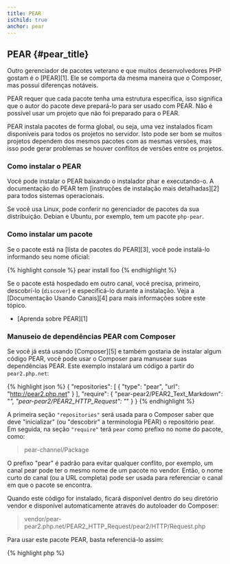 ```yaml
---
title: PEAR
isChild: true
anchor: pear
---
```


## PEAR {#pear_title}

Outro gerenciador de pacotes veterano e que muitos desenvolvedores PHP gostam é o [PEAR][1]. Ele se comporta da mesma
maneira que o Composer, mas possui diferenças notáveis.

PEAR requer que cada pacote tenha uma estrutura específica, isso significa que o autor do pacote deve prepará-lo para
ser usado com PEAR. Não é possível usar um projeto que não foi preparado para o PEAR.

PEAR instala pacotes de forma global, ou seja, uma vez instalados ficam disponíveis para todos os projetos no servidor.
Isto pode ser bom se muitos projetos dependem dos mesmos pacotes com as mesmas versões, mas isso pode gerar problemas se
houver conflitos de versões entre os projetos.

### Como instalar o PEAR

Você pode instalar o PEAR baixando o instalador phar e executando-o. A documentação do PEAR tem [instruções de
instalação mais detalhadas][2] para todos sistemas operacionais.

Se você usa Linux, pode conferir no gerenciador de pacotes da sua distribuição. Debian e Ubuntu, por exemplo, tem um
pacote `php-pear`.

### Como instalar um pacote

Se o pacote está na [lista de pacotes do PEAR][3], você pode instalá-lo informando seu nome oficial:

{% highlight console %}
pear install foo
{% endhighlight %}

Se o pacote está hospedado em outro canal, você precisa, primeiro, descobrí-lo (`discover`) e especificá-lo
durante a instalação. Veja a [Documentação Usando Canais][4] para mais informações sobre este tópico.

* [Aprenda sobre PEAR][1]

### Manuseio de dependências PEAR com Composer

Se você já está usando [Composer][5] e também gostaria de instalar algum código PEAR, você pode usar o Composer para
manusear suas dependências PEAR. Este exemplo instalará um código a partir do `pear2.php.net`:

{% highlight json %}
{
    "repositories": [
        {
            "type": "pear",
            "url": "http://pear2.php.net"
        }
    ],
    "require": {
        "pear-pear2/PEAR2_Text_Markdown": "*",
        "pear-pear2/PEAR2_HTTP_Request": "*"
    }
}
{% endhighlight %}

A primeira seção `"repositories"` será usada para o Composer saber que deve "inicializar" (ou "descobrir" a terminologia 
PEAR) o repositório pear. Em seguida, na seção `"require"` terá `pear` como prefixo no nome do pacote, como:

> pear-channel/Package

O prefixo "pear" é padrão para evitar qualquer conflito, por exemplo, um canal pear pode ter o mesmo nome de um pacote
no vendor. Então, o nome curto do canal (ou a URL completa) pode ser usada para referenciar o canal em que o pacote se
encontra.

Quando este código for instalado, ficará disponível dentro do seu diretório vendor e disponível automaticamente através
do autoloader do Composer:

> vendor/pear-pear2.php.net/PEAR2_HTTP_Request/pear2/HTTP/Request.php

Para usar este pacote PEAR, basta referenciá-lo assim:

{% highlight php %}
<?php
$request = new pear2\HTTP\Request();
{% endhighlight %}

* [Aprenda mais sobre o uso do PEAR com Composer][6]

[1]: http://pear.php.net/
[2]: http://pear.php.net/manual/en/installation.getting.php
[3]: http://pear.php.net/packages.php
[4]: http://pear.php.net/manual/en/guide.users.commandline.channels.php
[5]: {{ site.baseurl }}#composer_and_packagist
[6]: http://getcomposer.org/doc/05-repositories.md#pear